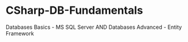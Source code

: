 # CSharp-DB-Fundamentals
Databases Basics - MS SQL Server AND Databases Advanced - Entity Framework
